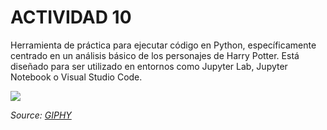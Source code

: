 # ACTIVIDAD 10

 Herramienta de práctica para ejecutar código en Python, específicamente centrado en un análisis básico de los personajes de Harry Potter. Está diseñado para ser utilizado en entornos como Jupyter Lab, Jupyter Notebook o Visual Studio Code.

 ![](https://media.giphy.com/media/6RIEW15CCWRvq/giphy.gif)  
 
 *Source: [GIPHY](https://media.giphy.com/media/6RIEW15CCWRvq/giphy.gif)*
